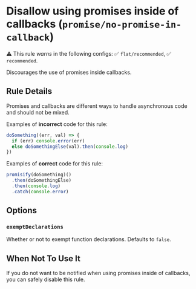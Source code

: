 # Disallow using promises inside of callbacks (`promise/no-promise-in-callback`)

⚠️ This rule _warns_ in the following configs: ✅ `flat/recommended`, ✅
`recommended`.

<!-- end auto-generated rule header -->

Discourages the use of promises inside callbacks.

## Rule Details

Promises and callbacks are different ways to handle asynchronous code and should
not be mixed.

Examples of **incorrect** code for this rule:

```js
doSomething((err, val) => {
  if (err) console.error(err)
  else doSomethingElse(val).then(console.log)
})
```

Examples of **correct** code for this rule:

```js
promisify(doSomething)()
  .then(doSomethingElse)
  .then(console.log)
  .catch(console.error)
```

## Options

### `exemptDeclarations`

Whether or not to exempt function declarations. Defaults to `false`.

## When Not To Use It

If you do not want to be notified when using promises inside of callbacks, you
can safely disable this rule.
